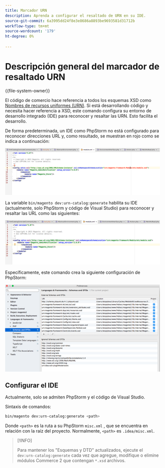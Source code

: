 ```yaml
---
title: Marcador URN
description: Aprenda a configurar el resaltado de URN en su IDE.
source-git-commit: 6a3995dd24f8e3e8686a8893be9693581d31712b
workflow-type: tm+mt
source-wordcount: '179'
ht-degree: 0%

---
```



# Descripción general del marcador de resaltado URN

{{file-system-owner}}

El código de comercio hace referencia a todos los esquemas XSD como [Nombres de recursos uniformes (URN)](https://www.ietf.org/rfc/rfc2141.txt). Si está desarrollando código y necesita hacer referencia a XSD, este comando configura su entorno de desarrollo integrado (IDE) para reconocer y resaltar las URN. Esto facilita el desarrollo.

De forma predeterminada, un IDE como PhpStorm no está configurado para reconocer direcciones URL y, como resultado, se muestran en rojo como se indica a continuación:

![PhpStorm no está configurado para reconocer URN](../../assets/configuration/urn-before.png)

La variable `bin/magento dev:urn-catalog:generate` habilita su IDE (actualmente, solo PhpStorm y código de Visual Studio) para reconocer y resaltar las URL como las siguientes:

![Habilitar IDE para reconocer URN](../../assets/configuration/urn-after.png)

Específicamente, este comando crea la siguiente configuración de PhpStorm:

![Ejemplo de configuración de PhpStorm](../../assets/configuration/urn-settings.png)

## Configurar el IDE

Actualmente, solo se admiten PhpStorm y el código de Visual Studio.

Sintaxis de comandos:

```bash
bin/magento dev:urn-catalog:generate <path>
```

Donde `<path>` es la ruta a su PhpStorm `misc.xml` , que se encuentra en relación con la raíz del proyecto. Normalmente, `<path>` es `.idea/misc.xml`.

>[!INFO]
>
>Para mantener los &quot;Esquemas y DTD&quot; actualizados, ejecute el `dev:urn-catalog:generate` cada vez que agregue, modifique o elimine módulos Commerce 2 que contengan `*.xsd` archivos.
